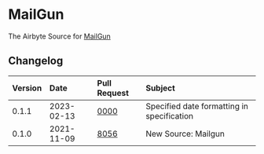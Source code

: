 # MailGun

The Airbyte Source for [MailGun](https://www.mailgun.com/)

## Changelog

| Version | Date       | Pull Request                                           | Subject             |
| :------ | :--------- | :----------------------------------------------------- | :------------------ |
| 0.1.1   | 2023-02-13 | [0000](https://github.com/airbytehq/airbyte/pull/0000) | Specified date formatting in specification |
| 0.1.0   | 2021-11-09 | [8056](https://github.com/airbytehq/airbyte/pull/8056) | New Source: Mailgun |
